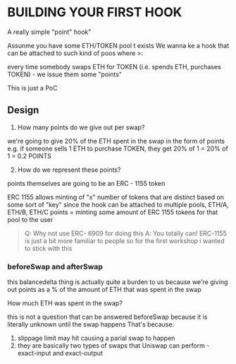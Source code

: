 # BUILDING YOUR FIRST HOOK 

A really simple "point" hook"

Assunme you have some ETH/TOKEN pool t exists We wanna ke a hook that can be attached to such kind of poos where >:

every time somebody swaps ETH for TOKEN (i.e. spends ETH, purchases TOKEN) - we issue them some "points"

This is just a PoC

## Design 

1. How many points do we give out per swap?

we're going to give 20% of the ETH spent in the swap in the form of points
e.g. if someone sells 1 ETH to purchase TOKEN, they get 20% of 1 = 20% of 1 = 0.2 POINTS


2. How do we represent these points? 

points themselves are going to be an ERC - 1155 token

ERC 1155 allows minting of "x" number of tokens that are distinct based on some sort of "key"
since the hook can be attached to multiple pools, ETH/A, ETH/B, ETH/C
points = minting some amount of ERC 1155 tokens for that pool to the user

> Q: Why not use ERC- 6909 for doing this
> A: You totally can! ERC-1155 is just a bit more familiar to people so for the first workshop i wanted to stick with this

### beforeSwap and afterSwap

this balancedelta thing is actually quite a burden to us because we're giving out points as a % of the amount of ETH that was spent in the swap 

How much ETH was spent in the swap?

this is not a question that can be answered beforeSwap because it is literally unknown until the swap happens
That's because:
1. slippage limit may hit causing a parial swap to happen
2. they are basically two types of swaps  that Uniswap can perform - exact-input and exact-output